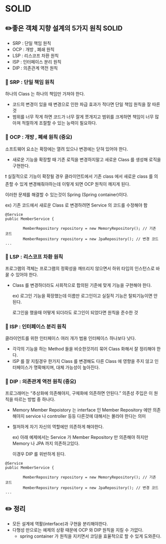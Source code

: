 # SOLID

## ✏️좋은 객체 지향 설계의 5가지 원칙 SOLID

- SRP : 단일 책임 원칙
- OCP : 개방 , 폐쇄 원칙
- LSP : 리스코프 차환 원칙
- ISP : 인터페이스 분리 원칙
- DIP : 의존관계 역전 원칙

### 📍 SRP : 단일 책임 원칙

하나의 Class 는 하나의 책임만 가져야 한다.

- 코드의 변경이 있을 때 변경으로 인한 파급 효과가 적다면 단일 책임 원칙을 잘 따른것
- 범위를 너무 작게 하면 코드가 너무 잘게 쪼개지고 범위를 크게하면 책임이 너무 많아져 적절하게 조절할 수 있는 능력이 필요하다.

### 📍 OCP : 개방 , 폐쇄 원칙 (중요)

소프트웨어 요소는 확장에는 열려 있으나 변경에는 닫혀 있어야 한다.

- 새로운 기능을 확장할 때 기존 로직을 변경하지말고 새로운 Class 를 생성해 로직을 구현한다.

❗️ 실질적으로 기능이 확장될 경우 클라이언트에서 기존 class 에서 새로운 class 를 의존할 수 있게 변경해줘야하는데 이렇게 되면 OCP 원칙이 깨지게 된다.

이러한 문제를 해결할 수 있는것이 Spring (Spring container)이다.

ex) 기존 코드에서 새로운 Class 로 변경하려면 Service 의 코드를 수정해야 함

```
@Service
public MemberService {

		MemberRepository repository = new MemoryRepository(); // 기존 코드
		MemberRepository repository = new JpaRepository(); // 변경 코드
...
```

### 📍 LSP : 리스코프 차환 원칙

프로그램의 객체는 프로그램의 정확성을 깨뜨리지 않으면서 하위 타입의 인스턴스로 바꿀 수 있어야 한다.

- Class 를 변경하더라도 사회적으로 합의된 기준에 맞게 기능을 구현해야 한다.
    
    ex) 로그인 기능을 확장했는데 이름만 로그인이고 실질적 기능은 탈퇴기능이면 안된다.
    
    로그인을 했을때 어떻게 되더라도 로그인이 되었다면 원칙을 준수한 것
    

### 📍 ISP : 인터페이스 분리 원칙

클라이언트를 위한 인터페이스 여러 개가 범용 인터페이스 하나보다 낫다.

- 각각의 기능을 하는 Method 들을 비슷한것끼리 묶어 Class 화해서 잘 정리해야 한다.
- ISP 를 잘 지킬경우 한가지 Class 를 변경해도 다른 Class 에 영향을 주지 않고 인터페이스가 명확해지며, 대체 가능성이 높아진다.

### 📍 DIP : 의존관계 역전 원칙 (중요)

프로그래머는 “추상화에 의존해야지, 구체화에 의존하면 안된다.” 의존성 주입은 이 원칙을 따르는 방법 중 하나다.

- Memory Member Repoistory 는 interface 인 Member Repository 에만 의존해야지 service 나 controller 등등 다른것에 대해서는 몰라야 한다는 의미
- 철저하게 자기 자신의 역할에만 의존하게 해야한다.
    
    ex) 아래 예제에서는 Service 가 Member Repository 만 의존해야 하지만 Memory 나 JPA 까지 의존하고있다.
    
    이경우 DIP 를 위반하게 된다.
    

```
@Service
public MemberService {

		MemberRepository repository = new MemoryRepository(); // 기존 코드
		MemberRepository repository = new JpaRepository(); // 변경 코드
...
```

## ✏️ 정리

- 모든 설계에 역활(interface)과 구현을 분리해야한다.
- 다형성 만으로는  예제의 상황 때문에 OCP 와 DIP 원칙을 지킬 수 가없다.
    - spring container 가 원칙을 지키면서 코딩을 효율적으로 할 수 있게 도와준다.